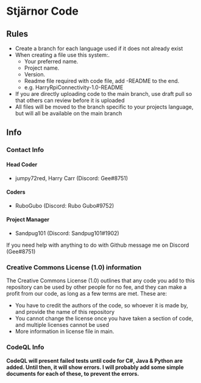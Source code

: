 # Stjärnor Code

## Rules

- Create a branch for each language used if it does not already exist
- When creating a file use this system:.
  - Your preferred name.
  - Project name.
  - Version.
  - Readme file required with code file, add -README to the end.
  - e.g. HarryRpiConnectivity-1.0-README
- If you are directly uploading code to the main branch, use draft pull so that others can review before it is uploaded
- All files will be moved to the branch specific to your projects language, but will all be available on the main branch

## Info

### Contact Info

#### **Head Coder** 

- jumpy72red, Harry Carr (Discord: Gee#8751)

#### **Coders**

- RuboGubo (Discord: Rubo Gubo#9752)

#### **Project Manager**

- Sandpug101 (Discord: Sandpug101#1902)

If you need help with anything to do with Github message me on Discord (Gee#8751)

### Creative Commons License (1.0) information

The Creative Commons License (1.0) outlines that any code you add to this repository can be used by other people for no fee, and they can make a profit from our code,
as long as a few terms are met. These are:
- You have to credit the authors of the code, so whoever it is made by, and provide the name of this repository
- You cannot change the license once you have taken a section of code, and multiple licenses cannot be used
- More information in license file in main.

### CodeQL Info
**CodeQL will present failed tests until code for C#, Java & Python are added. Until then, it will show errors. I will probably add some simple
documents for each of these, to prevent the errors.**
